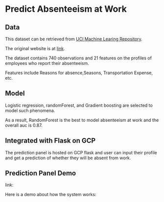 # Predict Absenteeism at Work

## Data 

This dataset can be retrieved from [UCI Machine Learing Repository](https://archive.ics.uci.edu/ml/datasets/Absenteeism+at+work).

The original website is at [link](http://www.uninove.br/curso/informatica-e-gestao-do-conhecimento/).

The dataset contains 740 observations and 21 features on the profiles of employees who report their absenteeism.

Features include Reasons for absence,Seasons, Transportation Expense, etc.

## Model

Logistic regression, randomForest, and Gradient boosting are selected to model such phenomena.

As a result, RandomForest is the best to model absenteeism at work and the overall auc is 0.87.

## Integrated with Flask on GCP

The prediction panel is hosted on GCP flask and user can input their profile and get a prediction of whether they will be absent from work.

## Prediction Panel Demo

link:

Here is a demo about how the system works:
